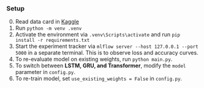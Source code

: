 ### Setup

0. Read data card in [Kaggle](https://www.kaggle.com/datasets/arunavakrchakraborty/australia-weather-data?select=Weather+Training+Data.csv)
1. Run `python -m venv .venv`
2. Activate the environment via `.venv\Scripts\activate` and run `pip install -r requirements.txt`
3. Start the experiment tracker via `mlflow server --host 127.0.0.1 --port 5000` in a separate terminal. This is to observe loss and accuracy curves.
4. To re-evaluate model on existing weights, run `python main.py`.
5. To switch between **LSTM, GRU, and Transformer**, modify the `model` parameter in `config.py`.
6. To re-train model, set `use_existing_weights = False` in `config.py`.
